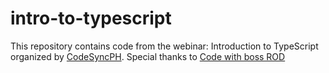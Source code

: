 # intro-to-typescript

This repository contains code from the webinar: Introduction to TypeScript organized by [CodeSyncPH](https://www.facebook.com/CodeSync.PH). Special thanks to [Code with boss ROD](https://www.facebook.com/codewithbossrod)
